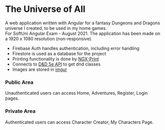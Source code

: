# The Universe of All
A web application written with Angular for a fantasy Dungeons and Dragons universe I created, to be used in my home games. 
<br>For SoftUni Angular Exam - August 2021. The application has been made on a 1920 x 1080 resolution (non-responsive).

- Firebase Auth handles authentication, including error handling
- Firestore is used as a database for the project
- Printing functionality is done by [NGX-Print](https://www.npmjs.com/package/ngx-print)
- Connects to [D&D 5e API](http://www.dnd5eapi.co/) to get dnd classes
- Images are stored in [imgur](https://imgur.com/)

### Public Area
Unauthenticated users can access Home, Adventures, Register, Login pages.

### Private Area
Authenticated users can access Character Creator, My Characters Page.
